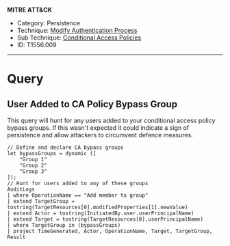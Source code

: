 **MITRE ATT&CK**
- Category: Persistence
- Technique: [Modify Authentication Process](https://attack.mitre.org/techniques/T1556/)
- Sub Technique: [Conditional Access Policies](https://attack.mitre.org/techniques/T1556/009/)
- ID: T1556.009
---
# Query

## User Added to CA Policy Bypass Group

This query will hunt for any users added to your conditional access policy bypass groups. If this wasn't expected it could indicate a sign of persistence and allow attackers to circumvent defence measures.

```KQL
// Define and declare CA bypass groups
let bypassGroups = dynamic ([
	"Group 1"
	"Group 2"
	"Group 3"
]);
// Hunt for users added to any of these groups
AuditLogs
| where OperationName == "Add member to group"
| extend TargetGroup = tostring(TargetResources[0].modifiedProperties[1].newValue)
| extend Actor = tostring(InitiatedBy.user.userPrincipalName)
| extend Target = tostring(TargetResources[0].userPrincipalName) 
| where TargetGroup in (bypassGroups)
| project TimeGenerated, Actor, OperationName, Target, TargetGroup, Result
```